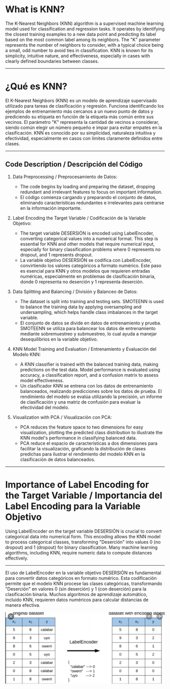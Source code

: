 # **What is KNN?**

The K-Nearest Neighbors (KNN) algorithm is a supervised machine learning model used for classification and regression tasks. It operates by identifying the closest training examples to a new data point and predicting its label based on the most common label among its neighbors. The "K" parameter represents the number of neighbors to consider, with a typical choice being a small, odd number to avoid ties in classification. KNN is known for its simplicity, intuitive nature, and effectiveness, especially in cases with clearly defined boundaries between classes.

-----------------------------------------------------------------------

# **¿Qué es KNN?**

El K-Nearest Neighbors (KNN) es un modelo de aprendizaje supervisado utilizado para tareas de clasificación y regresión. Funciona identificando los ejemplos de entrenamiento más cercanos a un nuevo punto de datos y prediciendo su etiqueta en función de la etiqueta más común entre sus vecinos. El parámetro "K" representa la cantidad de vecinos a considerar, siendo común elegir un número pequeño e impar para evitar empates en la clasificación. KNN es conocido por su simplicidad, naturaleza intuitiva y efectividad, especialmente en casos con límites claramente definidos entre clases.

----------

## Code Description / Descripción del Código

1. Data Preprocessing / Preprocesamiento de Datos:
    * The code begins by loading and preparing the dataset, dropping redundant and irrelevant features to focus on important information.
    * El código comienza cargando y preparando el conjunto de datos, eliminando características redundantes e irrelevantes para centrarse en la información importante.

2. Label Encoding the Target Variable / Codificación de la Variable Objetivo:
    * The target variable DESERSIÓN is encoded using LabelEncoder, converting categorical values into a numerical format. This step is essential for KNN and other models that require numerical input, especially for binary classification problems where 0 represents no dropout, and 1 represents dropout.
    * La variable objetivo DESERSIÓN se codifica con LabelEncoder, convirtiendo los valores categóricos a formato numérico. Este paso es esencial para KNN y otros modelos que requieren entradas numéricas, especialmente en problemas de clasificación binaria, donde 0 representa no deserción y 1 representa deserción.

3. Data Splitting and Balancing / División y Balanceo de Datos:
    * The dataset is split into training and testing sets. SMOTEENN is used to balance the training data by applying oversampling and undersampling, which helps handle class imbalances in the target variable.
    * El conjunto de datos se divide en datos de entrenamiento y prueba. SMOTEENN se utiliza para balancear los datos de entrenamiento mediante sobremuestreo y submuestreo, lo cual ayuda a manejar desequilibrios en la variable objetivo.

4. KNN Model Training and Evaluation / Entrenamiento y Evaluación del Modelo KNN:
    * A KNN classifier is trained with the balanced training data, making predictions on the test data. Model performance is evaluated using accuracy, a classification report, and a confusion matrix to assess model effectiveness.
    * Un clasificador KNN se entrena con los datos de entrenamiento balanceados, realizando predicciones sobre los datos de prueba. El rendimiento del modelo se evalúa utilizando la precisión, un informe de clasificación y una matriz de confusión para evaluar la efectividad del modelo.

5. Visualization with PCA / Visualización con PCA:
    * PCA reduces the feature space to two dimensions for easy visualization, plotting the predicted class distribution to illustrate the KNN model's performance in classifying balanced data.
    * PCA reduce el espacio de características a dos dimensiones para facilitar la visualización, graficando la distribución de clases predichas para ilustrar el rendimiento del modelo KNN en la clasificación de datos balanceados.

------

# **Importance of Label Encoding for the Target Variable / Importancia del Label Encoding para la Variable Objetivo**

Using LabelEncoder on the target variable DESERSIÓN is crucial to convert categorical data into numerical form. This encoding allows the KNN model to process categorical classes, transforming "Deserción" into values 0 (no dropout) and 1 (dropout) for binary classification. Many machine learning algorithms, including KNN, require numeric data to compute distances effectively.

--------------
El uso de LabelEncoder en la variable objetivo DESERSIÓN es fundamental para convertir datos categóricos en formato numérico. Esta codificación permite que el modelo KNN procese las clases categóricas, transformando "Deserción" en valores 0 (sin deserción) y 1 (con deserción) para la clasificación binaria. Muchos algoritmos de aprendizaje automático, incluido KNN, requieren datos numéricos para calcular distancias de manera efectiva.

![alt text](image.png)